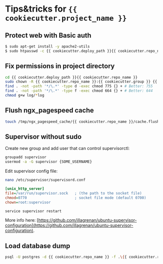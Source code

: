 # Tips&tricks for `{{ cookiecutter.project_name }}`

## Protect web with Basic auth

```bash
$ sudo apt-get install -y apache2-utils
$ sudo htpasswd -c {{ cookiecutter.deploy_path }}{{ cookiecutter.repo_name }}/{{ cookiecutter.app_subdirectory_in_deploy_path }}.htpasswd admin
```

## Fix permissions in project directory

```bash
cd {{ cookiecutter.deploy_path }}{{ cookiecutter.repo_name }}
sudo chown -R {{ cookiecutter.repo_name }}:{{ cookiecutter.group }} {{ cookiecutter.deploy_path }}{{ cookiecutter.repo_name }}
find . -not -path '*/\.*' -type d -exec chmod 775 {} + # Better: 755
find . -not -path '*/\.*' -type f -exec chmod 664 {} + # Better: 644
chmod g+w log/*log
```

## Flush ngx_pagespeed cache

```bash
touch /tmp/ngx_pagespeed_cache/{{ cookiecutter.repo_name }}/cache.flush
```

## Supervisor without sudo

Create new group and add user that can control supervisorctl:

```bash
groupadd supervisor
usermod -a -G supervisor {SOME_USERNAME}
```

Edit supervisor config file:

```bash
nano /etc/supervisor/supervisord.conf
```

```ini
[unix_http_server]
file=/var/run/supervisor.sock   ; (the path to the socket file)
chmod=0770                      ; socket file mode (default 0700)
chown=root:supervisor
```

```bash
service supervisor restart
```

More info here: [https://github.com/illagrenan/ubuntu-supervisor-configuration](https://github.com/illagrenan/ubuntu-supervisor-configuration).

## Load database dump

```bash
psql -U postgres -d {{ cookiecutter.repo_name }} -f .\{{ cookiecutter.repo_name }}_2016-xxx.sql
```
